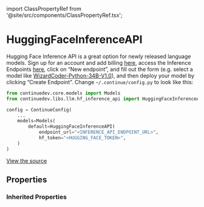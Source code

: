import ClassPropertyRef from '@site/src/components/ClassPropertyRef.tsx';

# HuggingFaceInferenceAPI

Hugging Face Inference API is a great option for newly released language models. Sign up for an account and add billing [here](https://huggingface.co/settings/billing), access the Inference Endpoints [here](https://ui.endpoints.huggingface.co), click on “New endpoint”, and fill out the form (e.g. select a model like [WizardCoder-Python-34B-V1.0](https://huggingface.co/WizardLM/WizardCoder-Python-34B-V1.0)), and then deploy your model by clicking “Create Endpoint”. Change `~/.continue/config.py` to look like this:

```python title="~/.continue/config.py"
from continuedev.core.models import Models
from continuedev.libs.llm.hf_inference_api import HuggingFaceInferenceAPI

config = ContinueConfig(
    ...
    models=Models(
        default=HuggingFaceInferenceAPI(
            endpoint_url="<INFERENCE_API_ENDPOINT_URL>",
            hf_token="<HUGGING_FACE_TOKEN>",
    )
)
```

[View the source](https://github.com/continuedev/continue/blob/main/server/continuedev/libs/llm/libs/llm/hf_inference_api.py)

## Properties

<ClassPropertyRef name='hf_token' details='{&quot;title&quot;: &quot;Hf Token&quot;, &quot;description&quot;: &quot;Your Hugging Face API token&quot;, &quot;type&quot;: &quot;string&quot;}' required={true} default=""/>
<ClassPropertyRef name='endpoint_url' details='{&quot;title&quot;: &quot;Endpoint Url&quot;, &quot;description&quot;: &quot;Your Hugging Face Inference API endpoint URL&quot;, &quot;type&quot;: &quot;string&quot;}' required={false} default=""/>


### Inherited Properties

<ClassPropertyRef name='title' details='{&quot;title&quot;: &quot;Title&quot;, &quot;description&quot;: &quot;A title that will identify this model in the model selection dropdown&quot;, &quot;type&quot;: &quot;string&quot;}' required={false} default=""/>
<ClassPropertyRef name='unique_id' details='{&quot;title&quot;: &quot;Unique Id&quot;, &quot;description&quot;: &quot;The unique ID of the user.&quot;, &quot;type&quot;: &quot;string&quot;}' required={false} default=""/>
<ClassPropertyRef name='model' details='{&quot;title&quot;: &quot;Model&quot;, &quot;description&quot;: &quot;The name of the model to use (optional for the HuggingFaceInferenceAPI class)&quot;, &quot;default&quot;: &quot;Hugging Face Inference API&quot;, &quot;type&quot;: &quot;string&quot;}' required={false} default="Hugging Face Inference API"/>
<ClassPropertyRef name='system_message' details='{&quot;title&quot;: &quot;System Message&quot;, &quot;description&quot;: &quot;A system message that will always be followed by the LLM&quot;, &quot;type&quot;: &quot;string&quot;}' required={false} default=""/>
<ClassPropertyRef name='context_length' details='{&quot;title&quot;: &quot;Context Length&quot;, &quot;description&quot;: &quot;The maximum context length of the LLM in tokens, as counted by count_tokens.&quot;, &quot;default&quot;: 2048, &quot;type&quot;: &quot;integer&quot;}' required={false} default="2048"/>
<ClassPropertyRef name='stop_tokens' details='{&quot;title&quot;: &quot;Stop Tokens&quot;, &quot;description&quot;: &quot;Tokens that will stop the completion.&quot;, &quot;type&quot;: &quot;array&quot;, &quot;items&quot;: {&quot;type&quot;: &quot;string&quot;}}' required={false} default=""/>
<ClassPropertyRef name='temperature' details='{&quot;title&quot;: &quot;Temperature&quot;, &quot;description&quot;: &quot;The temperature of the completion.&quot;, &quot;type&quot;: &quot;number&quot;}' required={false} default=""/>
<ClassPropertyRef name='top_p' details='{&quot;title&quot;: &quot;Top P&quot;, &quot;description&quot;: &quot;The top_p of the completion.&quot;, &quot;type&quot;: &quot;number&quot;}' required={false} default=""/>
<ClassPropertyRef name='top_k' details='{&quot;title&quot;: &quot;Top K&quot;, &quot;description&quot;: &quot;The top_k of the completion.&quot;, &quot;type&quot;: &quot;integer&quot;}' required={false} default=""/>
<ClassPropertyRef name='presence_penalty' details='{&quot;title&quot;: &quot;Presence Penalty&quot;, &quot;description&quot;: &quot;The presence penalty Aof the completion.&quot;, &quot;type&quot;: &quot;number&quot;}' required={false} default=""/>
<ClassPropertyRef name='frequency_penalty' details='{&quot;title&quot;: &quot;Frequency Penalty&quot;, &quot;description&quot;: &quot;The frequency penalty of the completion.&quot;, &quot;type&quot;: &quot;number&quot;}' required={false} default=""/>
<ClassPropertyRef name='timeout' details='{&quot;title&quot;: &quot;Timeout&quot;, &quot;description&quot;: &quot;Set the timeout for each request to the LLM. If you are running a local LLM that takes a while to respond, you might want to set this to avoid timeouts.&quot;, &quot;default&quot;: 300, &quot;type&quot;: &quot;integer&quot;}' required={false} default="300"/>
<ClassPropertyRef name='verify_ssl' details='{&quot;title&quot;: &quot;Verify Ssl&quot;, &quot;description&quot;: &quot;Whether to verify SSL certificates for requests.&quot;, &quot;type&quot;: &quot;boolean&quot;}' required={false} default=""/>
<ClassPropertyRef name='ca_bundle_path' details='{&quot;title&quot;: &quot;Ca Bundle Path&quot;, &quot;description&quot;: &quot;Path to a custom CA bundle to use when making the HTTP request&quot;, &quot;type&quot;: &quot;string&quot;}' required={false} default=""/>
<ClassPropertyRef name='proxy' details='{&quot;title&quot;: &quot;Proxy&quot;, &quot;description&quot;: &quot;Proxy URL to use when making the HTTP request&quot;, &quot;type&quot;: &quot;string&quot;}' required={false} default=""/>
<ClassPropertyRef name='headers' details='{&quot;title&quot;: &quot;Headers&quot;, &quot;description&quot;: &quot;Headers to use when making the HTTP request&quot;, &quot;type&quot;: &quot;object&quot;, &quot;additionalProperties&quot;: {&quot;type&quot;: &quot;string&quot;}}' required={false} default=""/>
<ClassPropertyRef name='prompt_templates' details='{&quot;title&quot;: &quot;Prompt Templates&quot;, &quot;description&quot;: &quot;A dictionary of prompt templates that can be used to customize the behavior of the LLM in certain situations. For example, set the \&quot;edit\&quot; key in order to change the prompt that is used for the /edit slash command. Each value in the dictionary is a string templated in mustache syntax, and filled in at runtime with the variables specific to the situation OR an instance of the PromptTemplate class if you want to control other parameters. See the documentation for more information.&quot;, &quot;default&quot;: {&quot;edit&quot;: {&quot;model&quot;: null, &quot;temperature&quot;: null, &quot;top_p&quot;: null, &quot;top_k&quot;: null, &quot;presence_penalty&quot;: null, &quot;frequency_penalty&quot;: null, &quot;stop&quot;: [&quot;[/CODE]&quot;], &quot;max_tokens&quot;: 600, &quot;functions&quot;: null, &quot;prompt&quot;: &quot;[CODE]\n{{{code_to_edit}}}\n[/CODE]\n[INST]\nYou are an expert programmer and personal assistant, here is your task: \&quot;Rewrite the above code in order to {{{user_input}}}\&quot;\n\nYour answer should start with a [CODE] tag and end with a [/CODE] tag.\n[/INST] Sure! Here&#x27;s the code you requested:\n[CODE]&quot;, &quot;raw&quot;: true}}, &quot;type&quot;: &quot;object&quot;}' required={false} default="{&#x27;edit&#x27;: {&#x27;model&#x27;: None, &#x27;temperature&#x27;: None, &#x27;top_p&#x27;: None, &#x27;top_k&#x27;: None, &#x27;presence_penalty&#x27;: None, &#x27;frequency_penalty&#x27;: None, &#x27;stop&#x27;: [&#x27;[/CODE]&#x27;], &#x27;max_tokens&#x27;: 600, &#x27;functions&#x27;: None, &#x27;prompt&#x27;: &#x27;[CODE]\n{{{code_to_edit}}}\n[/CODE]\n[INST]\nYou are an expert programmer and personal assistant, here is your task: &quot;Rewrite the above code in order to {{{user_input}}}&quot;\n\nYour answer should start with a [CODE] tag and end with a [/CODE] tag.\n[/INST] Sure! Here\&#x27;s the code you requested:\n[CODE]&#x27;, &#x27;raw&#x27;: True}}"/>
<ClassPropertyRef name='api_key' details='{&quot;title&quot;: &quot;Api Key&quot;, &quot;description&quot;: &quot;The API key for the LLM provider.&quot;, &quot;type&quot;: &quot;string&quot;}' required={false} default=""/>
